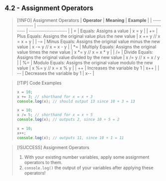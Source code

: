 ## 4.2 - Assignment Operators

> [!INFO] Assignment Operators
> | **Operator** | **Meaning**                                                        | **Example**         |
> | ------------ | ------------------------------------------------------------------ | ------------------- |
> | =            | Equals: Assigns a value                                            | x = y               |
> | +=           | Plus Equals: Assigns the original value plus the new value         | x += y // x = x + y |
> | -=           | Minus Equals: Assigns the original value minus the new value       | x -= y // x = x - y |
> | \*=          | Multiply Equals: Assigns the original value times the new value    | x *= y // x = x * y |
> | /=           | Divide Equals: Assigns the original value divided by the new value | x /= y // x = x / y |
> | %=           | Modulo Equals: Assigns the original value modulo the new value     | x %= y // x = x % y |
> | ++           | Increases the variable by 1                                        | x++                 |
> | --           | Decreases the variable by 1                                        | x--                 |

> [!TIP] Code Examples
> ```js
> x = 10;
> x += 3; // shorthand for x = x + 3
> console.log(x); // should output 13 since 10 + 3 = 13
> 
> x = 10;
> x /= 5; // shorthand for x = x ÷ 5
> console.log(x); // outputs 2, since 10 ÷ 5 = 2
> 
> x = 10;
> x++; 
> console.log(x); // outputs 11, since 10 + 1 = 11
> ```

> [!SUCCESS] Assignment Operators
> 1. With your existing number variables, apply some assignment operators to them.
> 2. `console.log()` the output of your variables after applying these operators!